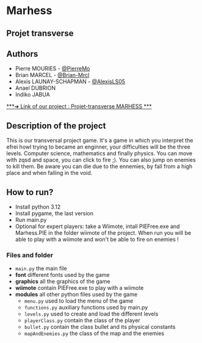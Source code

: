 # Marhess
## Projet transverse


## Authors

* Pierre MOURIES - [@PierreMo](https://github.com/PierreMo)
* Brian MARCEL - [@Brian-Mrcl](https://github.com/Pandarock0)
* Alexis LAUNAY-SCHAPMAN - [@AlexisLS05](https://github.com/AlexisLS05)
* Anael DUBRION
* Indiko JABUA

[***➜ Link of our project : Projet-transverse  MARHESS ***](https://github.com/PierreMo/CDataframeL1)

## Description of the project

This is our transversal project game. It's a game in which you interpret the efrei howl trying to became an enginner, your difficulties will be the three levels. Computer science, mathematics and finally physics. You can move with zqsd and space, you can click to fire ;). You can also jump on enemies to kill them. Be aware you can die due to the ennemies, by fall from a high place and when falling in the void.

## How to run?
- Install python 3.12
- Install pygame, the last version
- Run main.py
- Optional for expert players: take a Wiimote, intall PIEFree.exe and Marhess.PIE in the folder wiimote of the project. When run you will be able to play with a wiimote and won't be able to fire on enemies !

### Files and folder
- <code>main.py</code>             the main file
- <b>font</b>                different fonts used by the game 
- <b>graphics</b>            all the graphics of the game
- <b>wiimote</b>             contain PIEFree.exe to play with a wiimote
- <b>modules</b>             all other python files used by the game
  - <code>menu.py</code>           used to load the menu of the game
  - <code>functions.py</code>      auxiliary functions used by main.py
  - <code>levels.py</code>         used to create and load the different levels
  - <code>playerClass.py</code>    contain the class of the player
  - <code>bullet.py</code>         contain the class bullet and its physical constants
  - <code>mapAndEnemies.py</code>  the class of the map and the enemies

    
